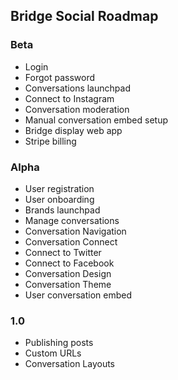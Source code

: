 Bridge Social Roadmap
-

### Beta

+ Login
+ Forgot password
+ Conversations launchpad
+ Connect to Instagram
+ Conversation moderation
+ Manual conversation embed setup
+ Bridge display web app
+ Stripe billing

### Alpha

+ User registration
+ User onboarding
+ Brands launchpad
+ Manage conversations
+ Conversation Navigation
+ Conversation Connect
+ Connect to Twitter
+ Connect to Facebook
+ Conversation Design
+ Conversation Theme
+ User conversation embed

### 1.0

+ Publishing posts
+ Custom URLs
+ Conversation Layouts
